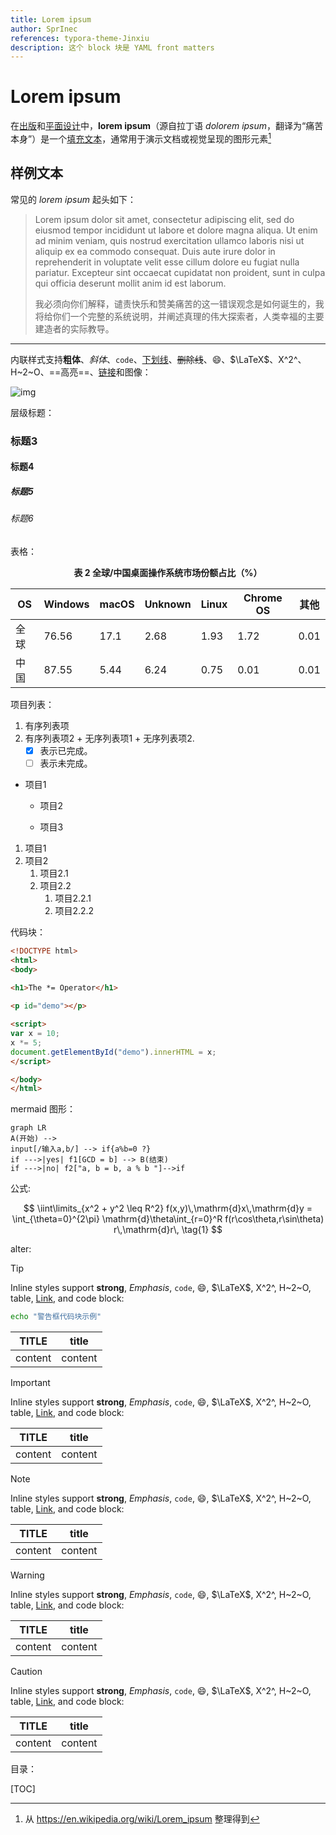 ```yaml
---
title: Lorem ipsum
author: SprInec
references: typora-theme-Jinxiu
description: 这个 block 块是 YAML front matters
---
```


# Lorem ipsum

在[出版](https://www.wikiwand.com/en/Publishing)和[平面设计](https://www.wikiwand.com/en/Graphic_design)中，**lorem ipsum**（源自拉丁语 *dolorem ipsum*，翻译为“痛苦本身”）是一个[填充文本](https://www.wikiwand.com/en/Filler_text)，通常用于演示文档或视觉呈现的图形元素[^1]

## 样例文本

常见的 *lorem ipsum* 起头如下：

> Lorem ipsum dolor sit amet, consectetur adipiscing elit, sed do eiusmod tempor incididunt ut labore et dolore magna aliqua. Ut enim ad minim veniam, quis nostrud exercitation ullamco laboris nisi ut aliquip ex ea commodo consequat. Duis aute irure dolor in reprehenderit in voluptate velit esse cillum dolore eu fugiat nulla pariatur. Excepteur sint occaecat cupidatat non proident, sunt in culpa qui officia deserunt mollit anim id est laborum.
>
> 我必须向你们解释，谴责快乐和赞美痛苦的这一错误观念是如何诞生的，我将给你们一个完整的系统说明，并阐述真理的伟大探索者，人类幸福的主要建造者的实际教导。

-------

内联样式支持**粗体**、*斜体*、`code`、<u>下划线</u>、~~删除线~~、:smile:、$\LaTeX$、X^2^、H~2~O、==高亮==、[链接](typora.io)和图像：

![img](https://w.wallhaven.cc/full/3l/wallhaven-3lpymv.png)

层级标题：

### 标题3

#### 标题4

##### 标题5

###### 标题6

表格：

<center><strong>表 2  全球/中国桌面操作系统市场份额占比（%）</strong></center>

| OS   | Windows | macOS | Unknown | Linux | Chrome OS | 其他 |
| ---- | ------- | ----- | ------- | ----- | --------- | ---- |
| 全球 | 76.56   | 17.1  | 2.68    | 1.93  | 1.72      | 0.01 |
| 中国 | 87.55   | 5.44  | 6.24    | 0.75  | 0.01      | 0.01 |

项目列表：

1.  有序列表项
2.   有序列表项2
    +   无序列表项1
    +   无序列表项2. 
        *   [x] 表示已完成。
        *   [ ] 表示未完成。

*   项目1 
    - 项目2 
    
    -   项目3 

1. 项目1 
2. 项目2 
    1. 项目2.1 
    2. 项目2.2 
        1. 项目2.2.1 
        2. 项目2.2.2

代码块：

```html
<!DOCTYPE html>
<html>
<body>

<h1>The *= Operator</h1>
  
<p id="demo"></p>

<script>
var x = 10;
x *= 5;
document.getElementById("demo").innerHTML = x;
</script>

</body>
</html>
```

mermaid  图形：

```mermaid
graph LR
A(开始) -->
input[/输入a,b/] --> if{a%b=0 ?}
if --->|yes| f1[GCD = b] --> B(结束)
if --->|no| f2["a, b = b, a % b "]-->if
```

公式:

$$
\iint\limits_{x^2 + y^2 \leq R^2} f(x,y)\,\mathrm{d}x\,\mathrm{d}y = \int_{\theta=0}^{2\pi} \mathrm{d}\theta\int_{r=0}^R f(r\cos\theta,r\sin\theta) r\,\mathrm{d}r\, \tag{1}
$$

alter:

> [!tip]
>
> Inline styles support **strong**, *Emphasis*, `code`, :smile:, $\LaTeX$, X^2^, H~2~O, table, [Link](typora.io), and code block:
>
> ```bash
>echo "警告框代码块示例"
> ```
> 
> |  TITLE  |  title  |
> | :-----: | :-----: |
> | content | content |

> [!important]
>
> Inline styles support **strong**, *Emphasis*, `code`, :smile:, $\LaTeX$, X^2^, H~2~O, table, [Link](typora.io), and code block:
>
> |  TITLE  |  title  |
> | :-----: | :-----: |
> | content | content |

> [!note]
>
> Inline styles support **strong**, *Emphasis*, `code`, :smile:, $\LaTeX$, X^2^, H~2~O, table, [Link](typora.io), and code block:
>
> |  TITLE  |  title  |
> | :-----: | :-----: |
> | content | content |

> [!warning]
>
> Inline styles support **strong**, *Emphasis*, `code`, :smile:, $\LaTeX$, X^2^, H~2~O, table, [Link](typora.io), and code block:
>
> |  TITLE  |  title  |
> | :-----: | :-----: |
> | content | content |

> [!caution]
>
> Inline styles support **strong**, *Emphasis*, `code`, :smile:, $\LaTeX$, X^2^, H~2~O, table, [Link](typora.io), and code block:
>
> |  TITLE  |  title  |
> | :-----: | :-----: |
> | content | content |

目录：

[TOC]

[^1]: 从 https://en.wikipedia.org/wiki/Lorem_ipsum 整理得到


